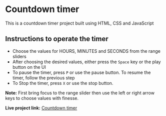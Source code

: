 # Countdown timer

This is a countdown timer project built using HTML, CSS and JavaScript

## Instructions to operate the timer

- Choose the values for HOURS, MINUTES and SECONDS from the range sliders
- After choosing the desired values, either press the `Space` key or the play button on the UI
- To pause the timer, press `P` or use the pause button. To resume the timer, follow the previous step
- To Stop the timer, press `X` or use the stop button.

**Note:** First bring focus to the range slider then use the left or right arrow keys to choose values with finesse.

**Live project link:** [Countdown timer](https://ayushknath.github.io/countdown-timer)
